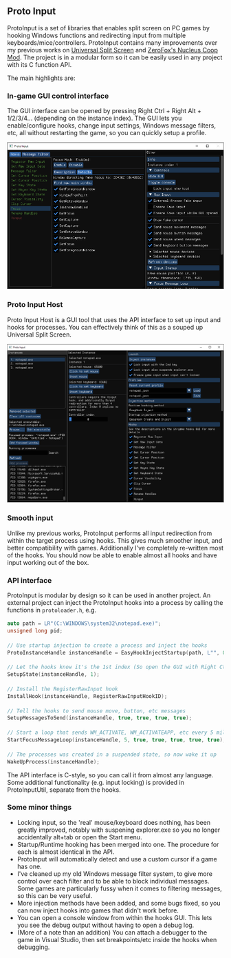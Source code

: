 ## Proto Input
ProtoInput is a set of libraries that enables split screen on PC games by hooking Windows functions and redirecting input from multiple keyboards/mice/controllers. ProtoInput contains many improvements over my previous works on [Universal Split Screen](https://universalsplitscreen.github.io/ "Universal Split Screen") and [ZeroFox\'s Nucleus Coop Mod](https://github.com/zerofox5866/nucleuscoop "ZeroFox's Nucleus Coop Mod"). The project is in a modular form so it can be easily used in any project with its C function API.

The main highlights are:

### In-game GUI control interface
The GUI interface can be opened by pressing Right Ctrl + Right Alt + 1/2/3/4... (depending on the instance index).
The GUI lets you enable/configure hooks, change input settings, Windows message filters, etc, all without restarting the game, so you can quickly setup a profile.

![Proto Input Hooks GUI](https://raw.githubusercontent.com/Ilyaki/ProtoInput/master/img/ProtoInputHooks.png)

### Proto Input Host
Proto Input Host is a GUI tool that uses the API interface to set up input and hooks for processes. 
You can effectively think of this as a souped up Universal Split Screen.

![Proto Input Host GUI](https://raw.githubusercontent.com/Ilyaki/ProtoInput/master/img/ProtoInputHost.png)

### Smooth input
Unlike my previous works, ProtoInput performs all input redirection from within the target process using hooks. This gives much smoother input, and better compatibility with games. Additionally I\'ve completely re-written most of the hooks. You should now be able to enable almost all hooks and have input working out of the box.

### API interface
ProtoInput is modular by design so it can be used in another project. An external project can inject the ProtoInput hooks into a process by calling the functions in `protoloader.h`, e.g.
```cpp
auto path = LR"(C:\WINDOWS\system32\notepad.exe)";
unsigned long pid;

// Use startup injection to create a process and inject the hooks
ProtoInstanceHandle instanceHandle = EasyHookInjectStartup(path, L"", 0, folderpath.c_str(), &pid);

// Let the hooks know it's the 1st index (So open the GUI with Right Ctrl + Right Alt + 1)
SetupState(instanceHandle, 1);

// Install the RegisterRawInput hook
InstallHook(instanceHandle, RegisterRawInputHookID);

// Tell the hooks to send mouse move, button, etc messages
SetupMessagesToSend(instanceHandle, true, true, true, true);

// Start a loop that sends WM_ACTIVATE, WM_ACTIVATEAPP, etc every 5 milliseconds
StartFocusMessageLoop(instanceHandle, 5, true, true, true, true, true);

// The processes was created in a suspended state, so now wake it up
WakeUpProcess(instanceHandle);
```

The API interface is C-style, so you can call it from almost any language. Some additional functionality (e.g. input locking) is provided in ProtoInputUtil, separate from the hooks.

### Some minor things
- Locking input, so the \'real\' mouse/keyboard does nothing, has been greatly improved, notably with suspening explorer.exe so you no longer accidentally alt+tab or open the Start menu.
- Startup/Runtime hooking has been merged into one. The procedure for each is almost identical in the API.
- ProtoInput will automatically detect and use a custom cursor if a game has one.
- I\'ve cleaned up my old Windows message filter system, to give more control over each filter and to be able to block individual messages. Some games are particularly fussy when it comes to filtering messages, so this can be very useful.
- More injection methods have been added, and some bugs fixed, so you can now inject hooks into games that didn\'t work before.
- You can open a console window from within the hooks GUI. This lets you see the debug output without having to open a debug log.
- (More of a note than an addition) You can attach a debugger to the game in Visual Studio, then set breakpoints/etc inside the hooks when debugging.
